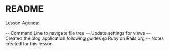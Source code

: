 # README

Lesson Agenda:

-- Command Line  to navigate file tree
-- Update settings for views
-- Created the blog application following guides @ Ruby on Rails.org
-- Notes created for this lesson.